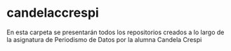 # candelaccrespi
En esta carpeta se presentarán todos los repositorios creados a lo largo de la asignatura de Periodismo de Datos por la alumna Candela Crespi
